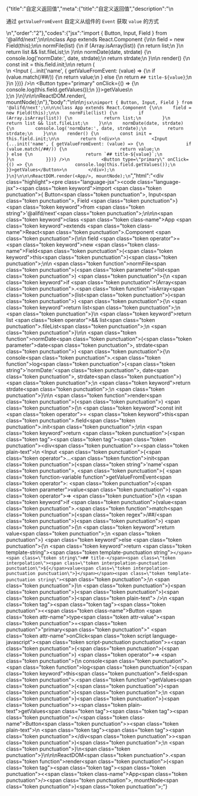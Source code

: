 {"title":"自定义返回值","meta":{"title":"自定义返回值","description":"\n<p>通过 <code>getValueFromEvent</code> 自定义从组件的 <code>Event</code> 获取 <code>value</code> 的方式</p>\n","order":"2"},"codes":{"jsx":"import { Button, Input, Field } from '@alifd/next';\n\n\nclass App extends React.Component {\n\n    field = new Field(this);\n\n    normFile(list) {\n        if (Array.isArray(list)) {\n            return list;\n        }\n        return list && list.fileList;\n    }\n\n    normDate(date, strdate) {\n        console.log('normDate:', date, strdate);\n        return strdate;\n    }\n\n    render() {\n        const init = this.field.init;\n\n        return (<div>\n            <Input {...init('name', { getValueFromEvent: (value) => {\n                if (value.match(/##/)) {\n                    return value;\n                } else {\n                    return `## title-${value}`;\n                }\n            }})} />\n            <Button type=\"primary\" onClick={() => {\n                console.log(this.field.getValues());\n            }}>getValues</Button>\n        </div>);\n    }\n}\n\n\nReactDOM.render(<App/>, mountNode);\n"},"body":"\n\n\n````jsx\nimport { Button, Input, Field } from '@alifd/next';\n\n\nclass App extends React.Component {\n\n    field = new Field(this);\n\n    normFile(list) {\n        if (Array.isArray(list)) {\n            return list;\n        }\n        return list && list.fileList;\n    }\n\n    normDate(date, strdate) {\n        console.log('normDate:', date, strdate);\n        return strdate;\n    }\n\n    render() {\n        const init = this.field.init;\n\n        return (<div>\n            <Input {...init('name', { getValueFromEvent: (value) => {\n                if (value.match(/##/)) {\n                    return value;\n                } else {\n                    return `## title-${value}`;\n                }\n            }})} />\n            <Button type=\"primary\" onClick={() => {\n                console.log(this.field.getValues());\n            }}>getValues</Button>\n        </div>);\n    }\n}\n\n\nReactDOM.render(<App/>, mountNode);\n````","html":"<script>(function(){'use strict';\n\nvar _createClass = function () { function defineProperties(target, props) { for (var i = 0; i < props.length; i++) { var descriptor = props[i]; descriptor.enumerable = descriptor.enumerable || false; descriptor.configurable = true; if (\"value\" in descriptor) descriptor.writable = true; Object.defineProperty(target, descriptor.key, descriptor); } } return function (Constructor, protoProps, staticProps) { if (protoProps) defineProperties(Constructor.prototype, protoProps); if (staticProps) defineProperties(Constructor, staticProps); return Constructor; }; }();\n\nvar _next = require('@alifd/next');\n\nfunction _classCallCheck(instance, Constructor) { if (!(instance instanceof Constructor)) { throw new TypeError(\"Cannot call a class as a function\"); } }\n\nfunction _possibleConstructorReturn(self, call) { if (!self) { throw new ReferenceError(\"this hasn't been initialised - super() hasn't been called\"); } return call && (typeof call === \"object\" || typeof call === \"function\") ? call : self; }\n\nfunction _inherits(subClass, superClass) { if (typeof superClass !== \"function\" && superClass !== null) { throw new TypeError(\"Super expression must either be null or a function, not \" + typeof superClass); } subClass.prototype = Object.create(superClass && superClass.prototype, { constructor: { value: subClass, enumerable: false, writable: true, configurable: true } }); if (superClass) Object.setPrototypeOf ? Object.setPrototypeOf(subClass, superClass) : subClass.__proto__ = superClass; }\n\nvar App = function (_React$Component) {\n    _inherits(App, _React$Component);\n\n    function App() {\n        var _ref;\n\n        var _temp, _this, _ret;\n\n        _classCallCheck(this, App);\n\n        for (var _len = arguments.length, args = Array(_len), _key = 0; _key < _len; _key++) {\n            args[_key] = arguments[_key];\n        }\n\n        return _ret = (_temp = (_this = _possibleConstructorReturn(this, (_ref = App.__proto__ || Object.getPrototypeOf(App)).call.apply(_ref, [this].concat(args))), _this), _this.field = new _next.Field(_this), _temp), _possibleConstructorReturn(_this, _ret);\n    }\n\n    _createClass(App, [{\n        key: 'normFile',\n        value: function normFile(list) {\n            if (Array.isArray(list)) {\n                return list;\n            }\n            return list && list.fileList;\n        }\n    }, {\n        key: 'normDate',\n        value: function normDate(date, strdate) {\n            console.log('normDate:', date, strdate);\n            return strdate;\n        }\n    }, {\n        key: 'render',\n        value: function render() {\n            var _this2 = this;\n\n            var init = this.field.init;\n\n            return React.createElement(\n                'div',\n                null,\n                React.createElement(_next.Input, init('name', { getValueFromEvent: function getValueFromEvent(value) {\n                        if (value.match(/##/)) {\n                            return value;\n                        } else {\n                            return '## title-' + value;\n                        }\n                    } })),\n                React.createElement(\n                    _next.Button,\n                    { type: 'primary', onClick: function onClick() {\n                            console.log(_this2.field.getValues());\n                        } },\n                    'getValues'\n                )\n            );\n        }\n    }]);\n\n    return App;\n}(React.Component);\n\nReactDOM.render(React.createElement(App, null), mountNode);})()</script><div class=\"highlight\"><pre class=\"language-jsx\"><code class=\"language-jsx\"><span class=\"token keyword\">import</span> <span class=\"token punctuation\">{</span> Button<span class=\"token punctuation\">,</span> Input<span class=\"token punctuation\">,</span> Field <span class=\"token punctuation\">}</span> <span class=\"token keyword\">from</span> <span class=\"token string\">'@alifd/next'</span><span class=\"token punctuation\">;</span>\n\n\n<span class=\"token keyword\">class</span> <span class=\"token class-name\">App</span> <span class=\"token keyword\">extends</span> <span class=\"token class-name\">React<span class=\"token punctuation\">.</span>Component</span> <span class=\"token punctuation\">{</span>\n\n    field <span class=\"token operator\">=</span> <span class=\"token keyword\">new</span> <span class=\"token class-name\">Field</span><span class=\"token punctuation\">(</span><span class=\"token keyword\">this</span><span class=\"token punctuation\">)</span><span class=\"token punctuation\">;</span>\n\n    <span class=\"token function\">normFile</span><span class=\"token punctuation\">(</span><span class=\"token parameter\">list</span><span class=\"token punctuation\">)</span> <span class=\"token punctuation\">{</span>\n        <span class=\"token keyword\">if</span> <span class=\"token punctuation\">(</span>Array<span class=\"token punctuation\">.</span><span class=\"token function\">isArray</span><span class=\"token punctuation\">(</span>list<span class=\"token punctuation\">)</span><span class=\"token punctuation\">)</span> <span class=\"token punctuation\">{</span>\n            <span class=\"token keyword\">return</span> list<span class=\"token punctuation\">;</span>\n        <span class=\"token punctuation\">}</span>\n        <span class=\"token keyword\">return</span> list <span class=\"token operator\">&amp;&amp;</span> list<span class=\"token punctuation\">.</span>fileList<span class=\"token punctuation\">;</span>\n    <span class=\"token punctuation\">}</span>\n\n    <span class=\"token function\">normDate</span><span class=\"token punctuation\">(</span><span class=\"token parameter\">date<span class=\"token punctuation\">,</span> strdate</span><span class=\"token punctuation\">)</span> <span class=\"token punctuation\">{</span>\n        console<span class=\"token punctuation\">.</span><span class=\"token function\">log</span><span class=\"token punctuation\">(</span><span class=\"token string\">'normDate:'</span><span class=\"token punctuation\">,</span> date<span class=\"token punctuation\">,</span> strdate<span class=\"token punctuation\">)</span><span class=\"token punctuation\">;</span>\n        <span class=\"token keyword\">return</span> strdate<span class=\"token punctuation\">;</span>\n    <span class=\"token punctuation\">}</span>\n\n    <span class=\"token function\">render</span><span class=\"token punctuation\">(</span><span class=\"token punctuation\">)</span> <span class=\"token punctuation\">{</span>\n        <span class=\"token keyword\">const</span> init <span class=\"token operator\">=</span> <span class=\"token keyword\">this</span><span class=\"token punctuation\">.</span>field<span class=\"token punctuation\">.</span>init<span class=\"token punctuation\">;</span>\n\n        <span class=\"token keyword\">return</span> <span class=\"token punctuation\">(</span><span class=\"token tag\"><span class=\"token tag\"><span class=\"token punctuation\">&lt;</span>div</span><span class=\"token punctuation\">></span></span><span class=\"token plain-text\">\n            &lt;Input </span><span class=\"token punctuation\">{</span><span class=\"token operator\">...</span><span class=\"token function\">init</span><span class=\"token punctuation\">(</span><span class=\"token string\">'name'</span><span class=\"token punctuation\">,</span> <span class=\"token punctuation\">{</span> <span class=\"token function-variable function\">getValueFromEvent</span><span class=\"token operator\">:</span> <span class=\"token punctuation\">(</span><span class=\"token parameter\">value</span><span class=\"token punctuation\">)</span> <span class=\"token operator\">=></span> <span class=\"token punctuation\">{</span>\n                <span class=\"token keyword\">if</span> <span class=\"token punctuation\">(</span>value<span class=\"token punctuation\">.</span><span class=\"token function\">match</span><span class=\"token punctuation\">(</span><span class=\"token regex\">/##/</span><span class=\"token punctuation\">)</span><span class=\"token punctuation\">)</span> <span class=\"token punctuation\">{</span>\n                    <span class=\"token keyword\">return</span> value<span class=\"token punctuation\">;</span>\n                <span class=\"token punctuation\">}</span> <span class=\"token keyword\">else</span> <span class=\"token punctuation\">{</span>\n                    <span class=\"token keyword\">return</span> <span class=\"token template-string\"><span class=\"token template-punctuation string\">`</span><span class=\"token string\">## title-</span><span class=\"token interpolation\"><span class=\"token interpolation-punctuation punctuation\">${</span>value<span class=\"token interpolation-punctuation punctuation\">}</span></span><span class=\"token template-punctuation string\">`</span></span><span class=\"token punctuation\">;</span>\n                <span class=\"token punctuation\">}</span>\n            <span class=\"token punctuation\">}</span><span class=\"token punctuation\">}</span><span class=\"token punctuation\">)</span><span class=\"token punctuation\">}</span><span class=\"token plain-text\"> />\n            </span><span class=\"token tag\"><span class=\"token tag\"><span class=\"token punctuation\">&lt;</span><span class=\"token class-name\">Button</span></span> <span class=\"token attr-name\">type</span><span class=\"token attr-value\"><span class=\"token punctuation\">=</span><span class=\"token punctuation\">\"</span>primary<span class=\"token punctuation\">\"</span></span> <span class=\"token attr-name\">onClick</span><span class=\"token script language-javascript\"><span class=\"token script-punctuation punctuation\">=</span><span class=\"token punctuation\">{</span><span class=\"token punctuation\">(</span><span class=\"token punctuation\">)</span> <span class=\"token operator\">=></span> <span class=\"token punctuation\">{</span>\n                console<span class=\"token punctuation\">.</span><span class=\"token function\">log</span><span class=\"token punctuation\">(</span><span class=\"token keyword\">this</span><span class=\"token punctuation\">.</span>field<span class=\"token punctuation\">.</span><span class=\"token function\">getValues</span><span class=\"token punctuation\">(</span><span class=\"token punctuation\">)</span><span class=\"token punctuation\">)</span><span class=\"token punctuation\">;</span>\n            <span class=\"token punctuation\">}</span><span class=\"token punctuation\">}</span></span><span class=\"token punctuation\">></span></span><span class=\"token plain-text\">getValues</span><span class=\"token tag\"><span class=\"token tag\"><span class=\"token punctuation\">&lt;/</span><span class=\"token class-name\">Button</span></span><span class=\"token punctuation\">></span></span><span class=\"token plain-text\">\n        </span><span class=\"token tag\"><span class=\"token tag\"><span class=\"token punctuation\">&lt;/</span>div</span><span class=\"token punctuation\">></span></span><span class=\"token punctuation\">)</span><span class=\"token punctuation\">;</span>\n    <span class=\"token punctuation\">}</span>\n<span class=\"token punctuation\">}</span>\n\n\nReactDOM<span class=\"token punctuation\">.</span><span class=\"token function\">render</span><span class=\"token punctuation\">(</span><span class=\"token tag\"><span class=\"token tag\"><span class=\"token punctuation\">&lt;</span><span class=\"token class-name\">App</span></span><span class=\"token punctuation\">/></span></span><span class=\"token punctuation\">,</span> mountNode<span class=\"token punctuation\">)</span><span class=\"token punctuation\">;</span></code></pre></div>"}